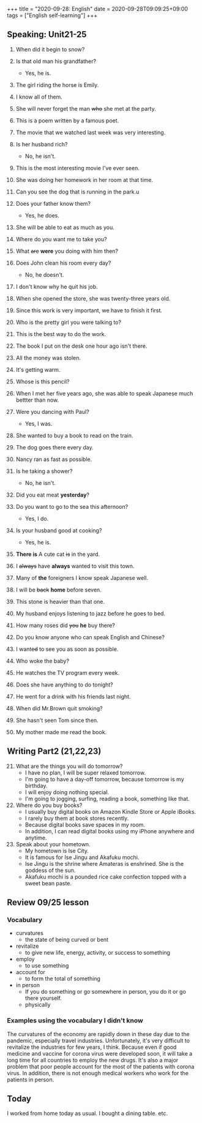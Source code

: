 +++
title =  "2020-09-28: English"
date = 2020-09-28T09:09:25+09:00
tags = ["English self-learning"]
+++

## Speaking: Unit21-25

1. When did it begin to snow?
2. Is that old man his grandfather?
    - Yes, he is.
3. The girl riding the horse is Emily.
4. I know all of them.
5. She will never forget the man ~~who~~ she met at the party.
6. This is a poem written by a famous poet.
7. The movie that we watched last week was very interesting.
8. Is her husband rich?
    - No, he isn't.
9. This is the most interesting movie I've ever seen.
10. She was doing her homework in her room at that time.

1. Can you see the dog that is running in the park.u
2. Does your father know them?
    - Yes, he does.
3. She will be able to eat as much as you.
4. Where do you want me to take you?
5. What ~~are~~ **were** you doing with him then?
6. Does John clean his room every day?
    - No, he doesn't.
7. I don't know why he quit his job.
8. When she opened the store, she was twenty-three years old.
9. Since this work is very important, we have to finish it first.
10. Who is the pretty girl you were talking to?

1. This is the best way to do the work.
2. The book I put on the desk one hour ago isn't there.
3. All the money was stolen.
4. It's getting warm.
5. Whose is this pencil?
6. When I met her five years ago, she was able to speak Japanese much bettter than now.
7. Were you dancing with Paul?
    - Yes, I was.
8. She wanted to buy a book to read on the train.
9. The dog goes there every day.
10. Nancy ran as fast as possible.

1. Is he taking a shower?
    - No, he isn't.
2. Did you eat meat **yesterday**?
3. Do you want to go to the sea this afternoon?
    - Yes, I do.
4. Is your husband good at cooking?
    - Yes, he is.
5. **There is** A cute cat ~~is~~ in the yard.
6. I ~~always~~ have **always** wanted to visit this town.
7. Many of **the** foreigners I know speak Japanese well.
8. I will be ~~back~~ **home** before seven.
9. This stone is heavier than that one.
10. My husband enjoys listening to jazz before he goes to bed.

1. How many roses did ~~you~~ **he** buy there?
2. Do you know anyone who can speak English and Chinese?
3. I want~~ed~~ to see you as soon as possible.
4. Who woke the baby?
5. He watches the TV program every week.
6. Does she have anything to do tonight?
7. He went for a drink with his friends last night.
8. When did Mr.Brown quit smoking?
9. She hasn't seen Tom since then.
10. My mother made me read the book.

## Writing Part2 (21,22,23)

21. What are the things you will do tomorrow?
    - I have no plan, I will be super relaxed tomorrow.
    - I'm going to have a day-off tomorrow, because tomorrow is my birthday.
    - I will enjoy doing nothing special.
    - I'm going to jogging, surfing, reading a book, something like that.
22. Where do you buy books?
    - I usually buy digital books on Amazon Kindle Store or Apple iBooks.
    - I rarely buy them at book stores recently.
    - Because digital books save space~~s~~ in my room.
    - In addition, I can read digital books using my iPhone anywhere and anytime.
23. Speak about your hometown.
    - My hometown is Ise City.
    - It is famous for Ise Jingu and Akafuku mochi.
    - Ise Jingu is the shrine where Amateras is enshrined. She is the goddess of the sun.
    - Akafuku mochi is a pounded rice cake confection topped with a sweet bean paste.


## Review 09/25 lesson

### Vocabulary

* curvatures
    - the state of being curved or bent
* revitalize
    - to give new life, energy, activity, or success to something
* employ
    - to use something
* account for
    - to form the total of something
* in person
    - If you do something or go somewhere in person, you do it or go there yourself.
    - physically

### Examples using the vocabulary I didn't know

The curvatures of the economy are rapidly down in these day due to the pandemic, especially travel industries.
Unfortunately, it's very difficult to revitalize the industries for few years, I think.
Because even if good medicine and vaccine for corona virus were developed soon,
it will take a long time for all countries to employ the new drugs.
It's also a major problem that poor people account for the most of the patients with corona virus.
In addition, there is not enough medical workers who work for the patients in person.

## Today

I worked from home today as usual.
I bought a dining table.
etc.
